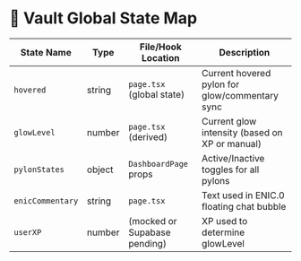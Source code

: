 # 🧠 Vault Global State Map

| State Name       | Type        | File/Hook Location            | Description                                      |
|------------------|-------------|-------------------------------|--------------------------------------------------|
| `hovered`        | string      | `page.tsx` (global state)     | Current hovered pylon for glow/commentary sync   |
| `glowLevel`      | number      | `page.tsx` (derived)          | Current glow intensity (based on XP or manual)   |
| `pylonStates`    | object      | `DashboardPage` props         | Active/Inactive toggles for all pylons           |
| `enicCommentary` | string      | `page.tsx`                    | Text used in ENIC.0 floating chat bubble         |
| `userXP`         | number      | (mocked or Supabase pending)  | XP used to determine glowLevel                   | 